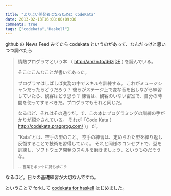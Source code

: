 ```yaml
---

title: "よりよい開発者になるために CodeKata"
date: 2013-02-13T16:08:00+09:00
comments: true
tags: ["codekata","Haskell"]
---
```


github の News Feed みてたら codekata というのがあって、なんだっけと思いつつ調べたら

> 情熱プログラマという本 （ http://amzn.to/d6zjDE ) を読んでいる。
>
> そこにこんなことが書いてあった。
>
> プログラマはしばしば実務の中でスキルを訓練する。
> これがミュージシャンだったらどうだろう？ 彼らがステージ上で変な音を出しながら練習していたら、観客はどう思う？ 練習は、観客のいない密室で、自分の時間を使ってするべきだ。プログラマもそれと同じだ。
>
> なるほど、それはその通りだ。で、この本にプログラミングの訓練の手がかりが紹介されている。
> それが「Code Kata ( http://codekata.pragprog.com/ )」 だ。
>
> "Kata"とは、空手の型のこと。
> 空手の練習は、定められた型を繰り返し反復することで技術を習得していく。
> それと同様のコンセプトで、型を訓練し、ソフトウェア開発のスキルを磨きましょう、というものだそうな。
>
> <small>-- 言葉をポッケに持ち歩こう</small>

なるほど。日々の基礎練習が大切なんですね。

ということで forkして [codekata for haskell](https://github.com/eiel/haskell_codekata) はじめました。
